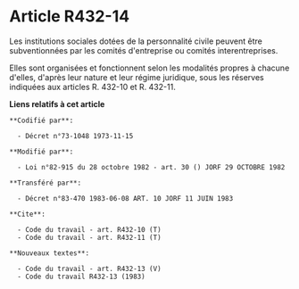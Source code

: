 # Article R432-14

Les institutions sociales dotées de la personnalité civile peuvent être subventionnées par les comités d'entreprise ou
comités interentreprises.

Elles sont organisées et fonctionnent selon les modalités propres à chacune d'elles, d'après leur nature et leur régime
juridique, sous les réserves indiquées aux articles R. 432-10 et R. 432-11.

**Liens relatifs à cet article**

	**Codifié par**:

	  - Décret n°73-1048 1973-11-15

	**Modifié par**:

	  - Loi n°82-915 du 28 octobre 1982 - art. 30 () JORF 29 OCTOBRE 1982

	**Transféré par**:

	  - Décret n°83-470 1983-06-08 ART. 10 JORF 11 JUIN 1983

	**Cite**:

	  - Code du travail - art. R432-10 (T)
	  - Code du travail - art. R432-11 (T)

	**Nouveaux textes**:

	  - Code du travail - art. R432-13 (V)
	  - Code du travail R432-13 (1983)
